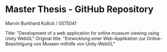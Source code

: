 # Master Thesis - GitHub Repository
Marvin Burkhard Kullick / 0575041

Title: "Development of a web application for online museum viewing using Unity WebGL" 
Original title: "Entwicklung einer Web-Applikation zur Online-Besichtigung von Museen mithilfe von Unity-WebGL"
